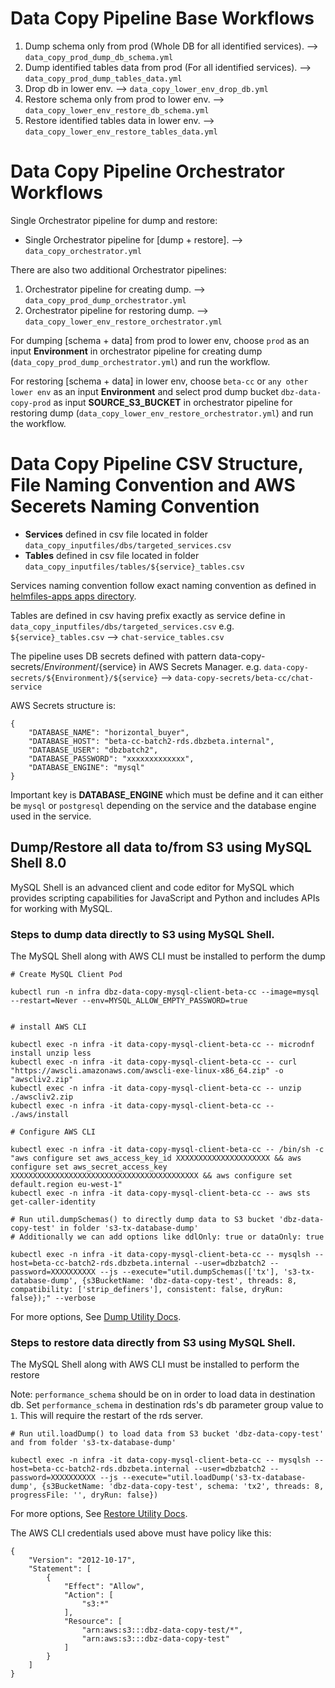 # Data Copy Pipeline Base Workflows

1. Dump schema only from prod (Whole DB for all identified services).   --> `data_copy_prod_dump_db_schema.yml`
2. Dump identified tables data from prod (For all identified services). --> `data_copy_prod_dump_tables_data.yml`
3. Drop db in lower env.                                                --> `data_copy_lower_env_drop_db.yml`
4. Restore schema only from prod to lower env.                          --> `data_copy_lower_env_restore_db_schema.yml`
5. Restore identified tables data in lower env.                         --> `data_copy_lower_env_restore_tables_data.yml`

# Data Copy Pipeline Orchestrator Workflows

Single Orchestrator pipeline for dump and restore:
* Single Orchestrator pipeline for [dump + restore]. --> `data_copy_orchestrator.yml`

There are also two additional Orchestrator pipelines:
1. Orchestrator pipeline for creating dump.     --> `data_copy_prod_dump_orchestrator.yml`
2. Orchestrator pipeline for restoring dump.    --> `data_copy_lower_env_restore_orchestrator.yml`

For dumping [schema + data] from prod to lower env, choose `prod` as an input **Environment** in orchestrator pipeline for creating dump (`data_copy_prod_dump_orchestrator.yml`) and run the workflow.

For restoring [schema + data] in lower env, choose `beta-cc` or `any other lower env` as an input **Environment** and select prod dump bucket `dbz-data-copy-prod` as input **SOURCE_S3_BUCKET** in orchestrator pipeline for restoring dump (`data_copy_lower_env_restore_orchestrator.yml`) and run the workflow.


# Data Copy Pipeline CSV Structure, File Naming Convention and AWS Secerets Naming Convention

* **Services** defined in csv file located in folder `data_copy_inputfiles/dbs/targeted_services.csv`
* **Tables** defined in csv file located in folder `data_copy_inputfiles/tables/${service}_tables.csv`

Services naming convention follow exact naming convention as defined in [helmfiles-apps apps directory](https://github.com/dbz/helmfiles-apps/tree/master/apps).

Tables are defined in csv having prefix exactly as service define in `data_copy_inputfiles/dbs/targeted_services.csv`
e.g. `${service}_tables.csv` --> `chat-service_tables.csv`

The pipeline uses DB secrets defined with pattern data-copy-secrets/${Environment}/${service} in AWS Secrets Manager.
e.g. `data-copy-secrets/${Environment}/${service}` --> `data-copy-secrets/beta-cc/chat-service`

AWS Secrets structure is:
```
{
    "DATABASE_NAME": "horizontal_buyer",
    "DATABASE_HOST": "beta-cc-batch2-rds.dbzbeta.internal",
    "DATABASE_USER": "dbzbatch2",
    "DATABASE_PASSWORD": "xxxxxxxxxxxxx",
    "DATABASE_ENGINE": "mysql"
}
```

Important key is **DATABASE_ENGINE** which must be define and it can either be `mysql` or `postgresql` depending on the service and the database engine used in the service.

## Dump/Restore all data to/from S3 using MySQL Shell 8.0
MySQL Shell is an advanced client and code editor for MySQL which provides scripting capabilities for JavaScript and Python and includes APIs for working with MySQL.


### Steps to dump data directly to S3 using MySQL Shell.

The MySQL Shell along with AWS CLI must be installed to perform the dump

```
# Create MySQL Client Pod

kubectl run -n infra dbz-data-copy-mysql-client-beta-cc --image=mysql --restart=Never --env=MYSQL_ALLOW_EMPTY_PASSWORD=true


# install AWS CLI

kubectl exec -n infra -it data-copy-mysql-client-beta-cc -- microdnf install unzip less
kubectl exec -n infra -it data-copy-mysql-client-beta-cc -- curl "https://awscli.amazonaws.com/awscli-exe-linux-x86_64.zip" -o "awscliv2.zip"
kubectl exec -n infra -it data-copy-mysql-client-beta-cc -- unzip ./awscliv2.zip
kubectl exec -n infra -it data-copy-mysql-client-beta-cc -- ./aws/install

# Configure AWS CLI

kubectl exec -n infra -it data-copy-mysql-client-beta-cc -- /bin/sh -c "aws configure set aws_access_key_id XXXXXXXXXXXXXXXXXXXXX && aws configure set aws_secret_access_key XXXXXXXXXXXXXXXXXXXXXXXXXXXXXXXXXXXXXXXXXX && aws configure set default.region eu-west-1"
kubectl exec -n infra -it data-copy-mysql-client-beta-cc -- aws sts get-caller-identity

# Run util.dumpSchemas() to directly dump data to S3 bucket 'dbz-data-copy-test' in folder 's3-tx-database-dump'
# Additionally we can add options like ddlOnly: true or dataOnly: true 

kubectl exec -n infra -it data-copy-mysql-client-beta-cc -- mysqlsh --host=beta-cc-batch2-rds.dbzbeta.internal --user=dbzbatch2 --password=XXXXXXXXXX --js --execute="util.dumpSchemas(['tx'], 's3-tx-database-dump', {s3BucketName: 'dbz-data-copy-test', threads: 8, compatibility: ['strip_definers'], consistent: false, dryRun: false});" --verbose

```

For more options, See [Dump Utility Docs](https://dev.mysql.com/doc/mysql-shell/8.0/en/mysql-shell-utilities-dump-instance-schema.html).

### Steps to restore data directly from S3 using MySQL Shell.
The MySQL Shell along with AWS CLI must be installed to perform the restore

Note: `performance_schema` should be on in order to load data in destination db.
Set `performance_schema` in destination rds's db parameter group value to `1`. This will require the restart of the rds server.

```
# Run util.loadDump() to load data from S3 bucket 'dbz-data-copy-test' and from folder 's3-tx-database-dump'

kubectl exec -n infra -it data-copy-mysql-client-beta-cc -- mysqlsh --host=beta-cc-batch2-rds.dbzbeta.internal --user=dbzbatch2 --password=XXXXXXXXXX --js --execute="util.loadDump('s3-tx-database-dump', {s3BucketName: 'dbz-data-copy-test', schema: 'tx2', threads: 8, progressFile: '', dryRun: false})

```

For more options, See [Restore Utility Docs](https://dev.mysql.com/doc/mysql-shell/8.0/en/mysql-shell-utilities-load-dump.html).


The AWS CLI credentials used above must have policy like this:
```
{
    "Version": "2012-10-17",
    "Statement": [
        {
            "Effect": "Allow",
            "Action": [
                "s3:*"
            ],
            "Resource": [
                "arn:aws:s3:::dbz-data-copy-test/*",
                "arn:aws:s3:::dbz-data-copy-test"
            ]
        }
    ]
}
```